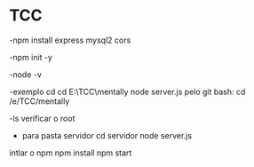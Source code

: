 # TCC
-npm install express mysql2 cors

-npm init -y

-node -v

-exemplo cd cd E:\TCC\mentally node server.js
pelo git bash: cd /e/TCC/mentally

-ls verificar o root

- para pasta servidor 
cd servidor
node server.js

intlar o npm
npm install
npm start
